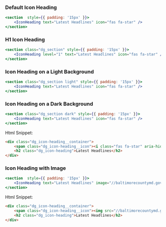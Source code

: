 ### Default Icon Heading

```jsx
<section  style={{ padding: '15px' }}>
    <IconHeading text="Latest Headlines" icon="fas fa-star" />
</section>
```

### H1 Icon Heading

```jsx
<section class="dg_section" style={{ padding: '15px' }}>
    <IconHeading level="1" text="Latest Headlines" icon="fas fa-star" />
</section>
```

### Icon Heading on a Light Background

```jsx
<section class="dg_section light" style={{ padding: '15px' }}>
    <IconHeading text="Latest Headlines" icon="fas fa-star" />
</section>
```

### Icon Heading on a Dark Background

```jsx
<section class="dg_section dark" style={{ padding: '15px' }}>
    <IconHeading text="Latest Headlines" icon="fas fa-star" />
</section>
```

Html Snippet:

```html
<div class="dg_icon-heading__container">
    <span class="dg_icon-heading__icon"><i class="fas fa-star" aria-hidden="true"></i></span>
    <h2 class="dg_icon-heading">Latest Headlines</h2>
</div>
```

### Icon Heading with Image

```jsx
<section  style={{ padding: '15px' }}>
    <IconHeading text="Latest Headlines" image="//baltimorecountymd.gov/sebin/p/u/county-seal.svg" />
</section>
```

Html Snippet:

```html
<div class="dg_icon-heading__container">
    <span class="dg_icon-heading__icon"><img src="//baltimorecountymd.gov/sebin/p/u/county-seal.svg"></span>
    <h2 class="dg_icon-heading">Latest Headlines</h2>
</div>
```
